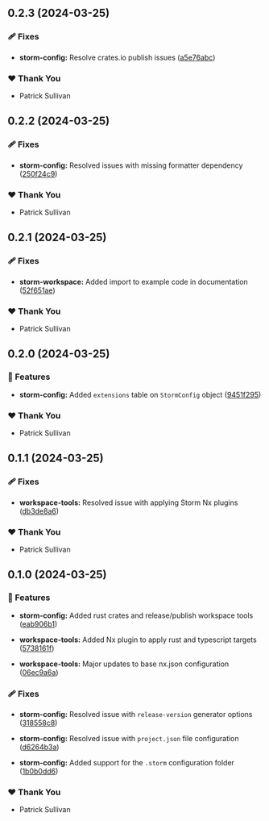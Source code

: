 ## 0.2.3 (2024-03-25)


### 🩹 Fixes

- **storm-config:** Resolve crates.io publish issues ([a5e76abc](https://github.com/storm-software/storm-ops/commit/a5e76abc))


### ❤️  Thank You

- Patrick Sullivan

## 0.2.2 (2024-03-25)


### 🩹 Fixes

- **storm-config:** Resolved issues with missing formatter dependency ([250f24c9](https://github.com/storm-software/storm-ops/commit/250f24c9))


### ❤️  Thank You

- Patrick Sullivan

## 0.2.1 (2024-03-25)


### 🩹 Fixes

- **storm-workspace:** Added import to example code in documentation ([52f651ae](https://github.com/storm-software/storm-ops/commit/52f651ae))


### ❤️  Thank You

- Patrick Sullivan

## 0.2.0 (2024-03-25)


### 🚀 Features

- **storm-config:** Added `extensions` table on `StormConfig` object ([9451f295](https://github.com/storm-software/storm-ops/commit/9451f295))


### ❤️  Thank You

- Patrick Sullivan

## 0.1.1 (2024-03-25)


### 🩹 Fixes

- **workspace-tools:** Resolved issue with applying Storm Nx plugins ([db3de8a6](https://github.com/storm-software/storm-ops/commit/db3de8a6))


### ❤️  Thank You

- Patrick Sullivan

## 0.1.0 (2024-03-25)


### 🚀 Features

- **storm-config:** Added rust crates and release/publish workspace tools ([eab906b1](https://github.com/storm-software/storm-ops/commit/eab906b1))

- **workspace-tools:** Added Nx plugin to apply rust and typescript targets ([5738161f](https://github.com/storm-software/storm-ops/commit/5738161f))

- **workspace-tools:** Major updates to base nx.json configuration ([06ec9a6a](https://github.com/storm-software/storm-ops/commit/06ec9a6a))


### 🩹 Fixes

- **storm-config:** Resolved issue with `release-version` generator options ([318558c8](https://github.com/storm-software/storm-ops/commit/318558c8))

- **storm-config:** Resolved issue with `project.json` file configuration ([d6264b3a](https://github.com/storm-software/storm-ops/commit/d6264b3a))

- **storm-config:** Added support for the `.storm` configuration folder ([1b0b0dd6](https://github.com/storm-software/storm-ops/commit/1b0b0dd6))


### ❤️  Thank You

- Patrick Sullivan
